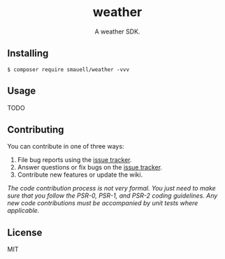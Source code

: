 <h1 align="center"> weather </h1>

<p align="center"> A weather SDK.</p>


## Installing

```shell
$ composer require smauell/weather -vvv
```

## Usage

TODO

## Contributing

You can contribute in one of three ways:

1. File bug reports using the [issue tracker](https://github.com/smauell/weather/issues).
2. Answer questions or fix bugs on the [issue tracker](https://github.com/smauell/weather/issues).
3. Contribute new features or update the wiki.

_The code contribution process is not very formal. You just need to make sure that you follow the PSR-0, PSR-1, and PSR-2 coding guidelines. Any new code contributions must be accompanied by unit tests where applicable._

## License

MIT